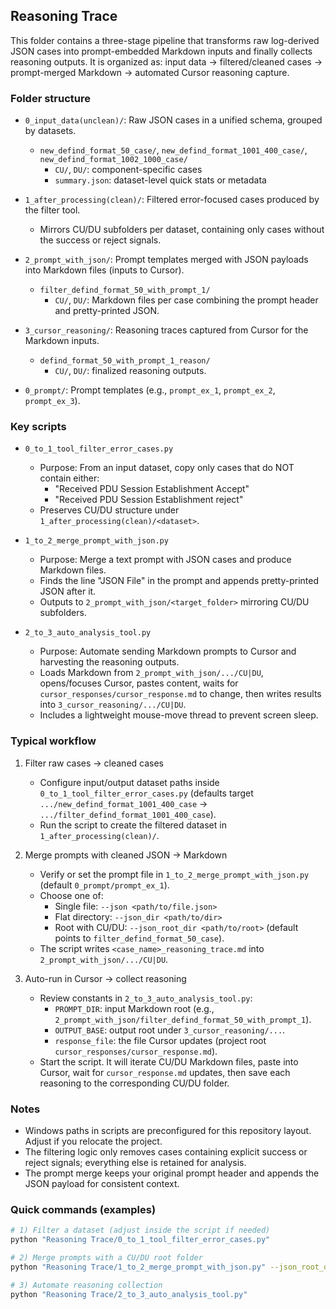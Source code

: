 ## Reasoning Trace

This folder contains a three-stage pipeline that transforms raw log-derived JSON cases into prompt-embedded Markdown inputs and finally collects reasoning outputs. It is organized as: input data → filtered/cleaned cases → prompt-merged Markdown → automated Cursor reasoning capture.

### Folder structure
- `0_input_data(unclean)/`: Raw JSON cases in a unified schema, grouped by datasets.
  - `new_defind_format_50_case/`, `new_defind_format_1001_400_case/`, `new_defind_format_1002_1000_case/`
    - `CU/`, `DU/`: component-specific cases
    - `summary.json`: dataset-level quick stats or metadata

- `1_after_processing(clean)/`: Filtered error-focused cases produced by the filter tool.
  - Mirrors CU/DU subfolders per dataset, containing only cases without the success or reject signals.

- `2_prompt_with_json/`: Prompt templates merged with JSON payloads into Markdown files (inputs to Cursor).
  - `filter_defind_format_50_with_prompt_1/`
    - `CU/`, `DU/`: Markdown files per case combining the prompt header and pretty-printed JSON.

- `3_cursor_reasoning/`: Reasoning traces captured from Cursor for the Markdown inputs.
  - `defind_format_50_with_prompt_1_reason/`
    - `CU/`, `DU/`: finalized reasoning outputs.

- `0_prompt/`: Prompt templates (e.g., `prompt_ex_1`, `prompt_ex_2`, `prompt_ex_3`).

### Key scripts
- `0_to_1_tool_filter_error_cases.py`
  - Purpose: From an input dataset, copy only cases that do NOT contain either:
    - "Received PDU Session Establishment Accept"
    - "Received PDU Session Establishment reject"
  - Preserves CU/DU structure under `1_after_processing(clean)/<dataset>`.

- `1_to_2_merge_prompt_with_json.py`
  - Purpose: Merge a text prompt with JSON cases and produce Markdown files.
  - Finds the line "JSON File" in the prompt and appends pretty-printed JSON after it.
  - Outputs to `2_prompt_with_json/<target_folder>` mirroring CU/DU subfolders.

- `2_to_3_auto_analysis_tool.py`
  - Purpose: Automate sending Markdown prompts to Cursor and harvesting the reasoning outputs.
  - Loads Markdown from `2_prompt_with_json/.../CU|DU`, opens/focuses Cursor, pastes content, waits for `cursor_responses/cursor_response.md` to change, then writes results into `3_cursor_reasoning/.../CU|DU`.
  - Includes a lightweight mouse-move thread to prevent screen sleep.

### Typical workflow
1) Filter raw cases → cleaned cases
   - Configure input/output dataset paths inside `0_to_1_tool_filter_error_cases.py` (defaults target `.../new_defind_format_1001_400_case` → `.../filter_defind_format_1001_400_case`).
   - Run the script to create the filtered dataset in `1_after_processing(clean)/`.

2) Merge prompts with cleaned JSON → Markdown
   - Verify or set the prompt file in `1_to_2_merge_prompt_with_json.py` (default `0_prompt/prompt_ex_1`).
   - Choose one of:
     - Single file: `--json <path/to/file.json>`
     - Flat directory: `--json_dir <path/to/dir>`
     - Root with CU/DU: `--json_root_dir <path/to/root>` (default points to `filter_defind_format_50_case`).
   - The script writes `<case_name>_reasoning_trace.md` into `2_prompt_with_json/.../CU|DU`.

3) Auto-run in Cursor → collect reasoning
   - Review constants in `2_to_3_auto_analysis_tool.py`:
     - `PROMPT_DIR`: input Markdown root (e.g., `2_prompt_with_json/filter_defind_format_50_with_prompt_1`).
     - `OUTPUT_BASE`: output root under `3_cursor_reasoning/...`.
     - `response_file`: the file Cursor updates (project root `cursor_responses/cursor_response.md`).
   - Start the script. It will iterate CU/DU Markdown files, paste into Cursor, wait for `cursor_response.md` updates, then save each reasoning to the corresponding CU/DU folder.

### Notes
- Windows paths in scripts are preconfigured for this repository layout. Adjust if you relocate the project.
- The filtering logic only removes cases containing explicit success or reject signals; everything else is retained for analysis.
- The prompt merge keeps your original prompt header and appends the JSON payload for consistent context.

### Quick commands (examples)
```bash
# 1) Filter a dataset (adjust inside the script if needed)
python "Reasoning Trace/0_to_1_tool_filter_error_cases.py"

# 2) Merge prompts with a CU/DU root folder
python "Reasoning Trace/1_to_2_merge_prompt_with_json.py" --json_root_dir "Reasoning Trace/1_after_processing(clean)/filter_defind_format_50_case" --output_dir "Reasoning Trace/2_prompt_with_json/filter_defind_format_50_with_prompt_1"

# 3) Automate reasoning collection
python "Reasoning Trace/2_to_3_auto_analysis_tool.py"
```



